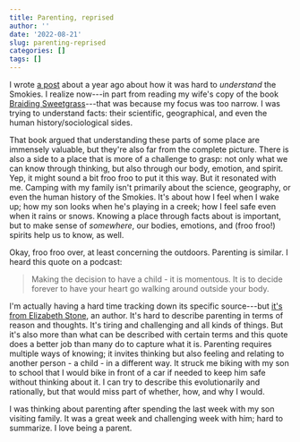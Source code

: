 ```yaml
---
title: Parenting, reprised
author: ''
date: '2022-08-21'
slug: parenting-reprised
categories: []
tags: []
---
```


I wrote [a post](https://joshuamrosenberg.com/post/2021/08/21/a-bunch-of-thoughts-on-the-tennessee-side-of-the-great-smoky-mountains-national-park/) about a year ago about how it was hard to _understand_ the Smokies. I realize now---in part from reading my wife's copy of the book [Braiding Sweetgrass](https://milkweed.org/book/braiding-sweetgrass)---that was because my focus was too narrow. I was trying to understand facts: their scientific, geographical, and even the human history/sociological sides. 

That book argued that understanding these parts of some place are immensely valuable, but they're also far from the complete picture. There is also a side to a place that is more of a challenge to grasp: not only what we can know through thinking, but also through our body, emotion, and spirit. Yep, it might sound a bit froo froo to put it this way. But it resonated with me. Camping with my family isn't primarily about the science, geography, or even the human history of the Smokies. It's about how I feel when I wake up; how my son looks when he's playing in a creek; how I feel safe even when it rains or snows. Knowing a place through facts about is important, but to make sense of _somewhere_, our bodies, emotions, and (froo froo!) spirits help us to know, as well. 

Okay, froo froo over, at least concerning the outdoors. Parenting is similar. I heard this quote on a podcast:

> Making the decision to have a child - it is momentous. It is to decide forever to have your heart go walking around outside your body.

I'm actually having a hard time tracking down its specific source---but [it's from Elizabeth Stone](https://www.goodreads.com/quotes/14913-making-the-decision-to-have-a-child---it-is), an author. It's hard to describe parenting in terms of reason and thoughts. It's tiring and challenging and all kinds of things. But it's also more than what can be described with certain terms and this quote does a better job than many do to capture what it is. Parenting requires multiple ways of knowing; it invites thinking but also feeling and relating to another person - a child - in a different way. It struck me biking with my son to school that I would bike in front of a car if needed to keep him safe without thinking about it. I can try to describe this evolutionarily and rationally, but that would miss part of whether, how, and why I would. 

I was thinking about parenting after spending the last week with my son visiting family. It was a great week and challenging week with him; hard to summarize. I love being a parent.
